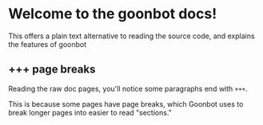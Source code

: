 # Welcome to the goonbot docs!
This offers a plain text alternative to reading the source code, and explains the features of goonbot

## +++ page breaks
Reading the raw doc pages, you'll notice some paragraphs end with `+++`.

This is because some pages have page breaks, which Goonbot uses to break longer pages into easier to read "sections."